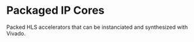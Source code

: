 Packaged IP Cores
=================

Packed HLS accelerators that can be instanciated and synthesized with Vivado.
